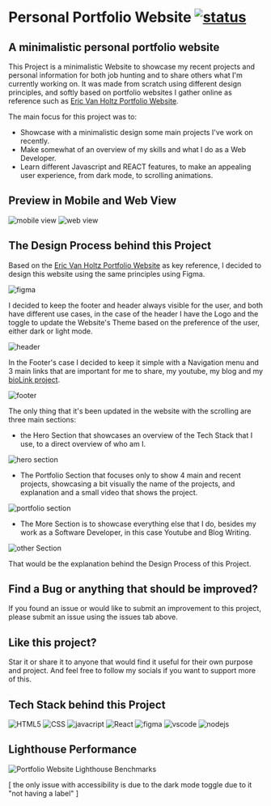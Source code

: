 # Personal Portfolio Website [![status](https://img.shields.io/website-up-down-green-red/http/emilioblacksmith.github.io.svg)](https://emilioblacksmith.github.io)

## A minimalistic personal portfolio website

This Project is a minimalistic Website to showcase my recent projects and personal information for both job hunting and to share others what I'm currently working on. It was made from scratch using different design principles, and softly based on portfolio websites I gather online as reference such as [Eric Van Holtz Portfolio Website](https://vanholtz.co/).

The main focus for this project was to:

- Showcase with a minimalistic design some main projects I've work on recently.
- Make somewhat of an overview of my skills and what I do as a Web Developer.
- Learn different Javascript and REACT features, to make an appealing user experience, from dark mode, to scrolling animations.

## Preview in Mobile and Web View

![mobile view](https://github.com/EmilioBlacksmith/emilioblacksmith.github.io/assets/71019624/8d755847-8353-4fea-9ee4-cd8d7f6b3f76)
![web view](https://github.com/EmilioBlacksmith/emilioblacksmith.github.io/assets/71019624/fbc8f35c-4007-41d3-a5f1-abbe707fcd48)

## The Design Process behind this Project

Based on the [Eric Van Holtz Portfolio Website](https://vanholtz.co/) as key reference, I decided to design this website using the same principles using Figma.

![figma](https://github.com/EmilioBlacksmith/emilioblacksmith.github.io/assets/71019624/151e06fb-6f9e-4001-b920-d26919587bd3)

I decided to keep the footer and header always visible for the user, and both have different use cases, in the case of the header I have the Logo and the toggle to update the Website's Theme based on the preference of the user, either dark or light mode.

![header](https://github.com/EmilioBlacksmith/emilioblacksmith.github.io/assets/71019624/a1ded099-2fe7-4800-9ea5-bc322691de02)

In the Footer's case I decided to keep it simple with a Navigation menu and 3 main links that are important for me to share, my youtube, my blog and my [bioLink project](https://emilioblacksmith.github.io/bioLink/).

![footer](https://github.com/EmilioBlacksmith/emilioblacksmith.github.io/assets/71019624/dbad1cd2-de4c-460c-8524-613c61f46f87)

The only thing that it's been updated in the website with the scrolling are three main sections:

- the Hero Section that showcases an overview of the Tech Stack that I use, to a direct overview of who am I.

![hero section](https://github.com/EmilioBlacksmith/emilioblacksmith.github.io/assets/71019624/f34f480c-5532-4ef8-a252-edebafb034e9)

- The Portfolio Section that focuses only to show 4 main and recent projects, showcasing a bit visually the name of the projects, and explanation and a small video that shows the project.

![portfolio section](https://github.com/EmilioBlacksmith/emilioblacksmith.github.io/assets/71019624/d109efc4-5159-421e-a1a5-dd8f93d4d690)

- The More Section is to showcase everything else that I do, besides my work as a Software Developer, in this case Youtube and Blog Writing.

![other Section](https://github.com/EmilioBlacksmith/emilioblacksmith.github.io/assets/71019624/1940ea3f-cca6-49eb-bd5d-10344fa4e462)

That would be the explanation behind the Design Process of this Project.

## Find a Bug or anything that should be improved?

If you found an issue or would like to submit an improvement to this project, please submit an issue using the issues tab above.

## Like this project?

Star it or share it to anyone that would find it useful for their own purpose and project. And feel free to follow my socials if you want to support more of this.

## Tech Stack behind this Project

![HTML5](https://img.shields.io/badge/HTML5-E34F26?style=for-the-badge&logo=html5&logoColor=white) ![CSS](https://img.shields.io/badge/CSS3-1572B6?style=for-the-badge&logo=css3&logoColor=white) ![javacript](https://img.shields.io/badge/JavaScript-323330?style=for-the-badge&logo=javascript&logoColor=F7DF1E) ![React](https://img.shields.io/badge/React-20232A?style=for-the-badge&logo=react&logoColor=61DAFB) ![figma](https://img.shields.io/badge/Figma-F24E1E?style=for-the-badge&logo=figma&logoColor=white) ![vscode](https://img.shields.io/badge/Visual_Studio_Code-0078D4?style=for-the-badge&logo=visual%20studio%20code&logoColor=white) ![nodejs](https://img.shields.io/badge/Node.js-43853D?style=for-the-badge&logo=node.js&logoColor=white)

## Lighthouse Performance

![Portfolio Website Lighthouse Benchmarks](https://github.com/EmilioBlacksmith/emilioblacksmith.github.io/assets/71019624/bc7b4686-fa15-450b-a100-e51f847cea33)

[ the only issue with accessibility is due to the dark mode toggle due to it "not having a label" ]
